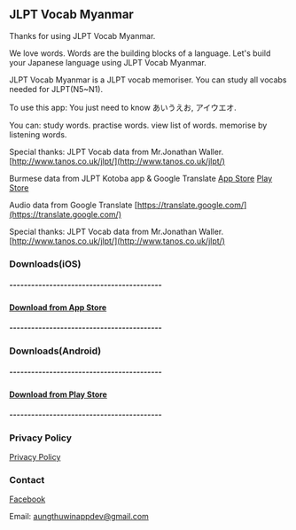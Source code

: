 ## JLPT Vocab Myanmar
Thanks for using JLPT Vocab Myanmar.

We love words.
Words are the building blocks of a language.
Let's build your Japanese language using JLPT Vocab Myanmar.

JLPT Vocab Myanmar is a JLPT vocab memoriser.
You can study all vocabs needed for JLPT(N5~N1).

To use this app:
You just need to know
あいうえお, アイウエオ.

You can:
study words.
practise words.
view list of words.
memorise by listening words.

Special thanks:
JLPT Vocab data from Mr.Jonathan Waller.
[http://www.tanos.co.uk/jlpt/](http://www.tanos.co.uk/jlpt/)

Burmese data from JLPT Kotoba app & Google Translate
[App Store](https://apps.apple.com/app/id1481714466)
[Play Store](https://play.google.com/store/apps/details?id=edu.thuthuthura.jlpt_kotoba)

Audio data from Google Translate
[https://translate.google.com/](https://translate.google.com/)

Special thanks:
JLPT Vocab data from Mr.Jonathan Waller.
[http://www.tanos.co.uk/jlpt/](http://www.tanos.co.uk/jlpt/)

### Downloads(iOS)
##### ------------------------------------------
#### [Download from App Store](https://apps.apple.com/app/id1611173052)
##### ------------------------------------------
### Downloads(Android)
##### ------------------------------------------
#### [Download from Play Store](https://play.google.com/store/apps/details?id=com.atwappdev.memorise)
##### ------------------------------------------

### Privacy Policy
[Privacy Policy](https://atwappdev.github.io/jlpt_vocab_mm_privacy_policy)

### Contact
[Facebook](https://www.facebook.com/memoriseJlptVocab)

Email: aungthuwinappdev@gmail.com 

